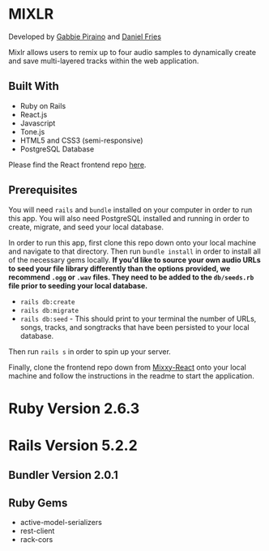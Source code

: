 # MIXLR 

Developed by [Gabbie Piraino](https://github.com/pirainogi) and [Daniel Fries](https://github.com/dwfig)

Mixlr allows users to remix up to four audio samples to dynamically create and save multi-layered tracks within the web application. 

## Built With

* Ruby on Rails
* React.js
* Javascript
* Tone.js 
* HTML5 and CSS3 (semi-responsive)
* PostgreSQL Database 

Please find the React frontend repo [here](https://github.com/dwfig/mixxy_react).

## Prerequisites

You will need `rails` and `bundle` installed on your computer in order to run this app. You will also need PostgreSQL installed and running in order to create, migrate, and seed your local database.

In order to run this app, first clone this repo down onto your local machine and navigate to that directory. Then run `bundle install` in order to install all of the necessary gems locally. **If you'd like to source your own audio URLs to seed your file library differently than the options provided, we recommend `.ogg` or `.wav` files. They need to be added to the `db/seeds.rb` file prior to seeding your local database.**

* `rails db:create`
* `rails db:migrate`
* `rails db:seed` - This should print to your terminal the number of URLs, songs, tracks, and songtracks that have been persisted to your local database. 

Then run `rails s` in order to spin up your server.

Finally, clone the frontend repo down from [Mixxy-React](https://github.com/dwfig/mixxy_react) onto your local machine and follow the instructions in the readme to start the application.


# Ruby Version 2.6.3
# Rails Version 5.2.2
## Bundler Version 2.0.1

## Ruby Gems
* active-model-serializers
* rest-client
* rack-cors
